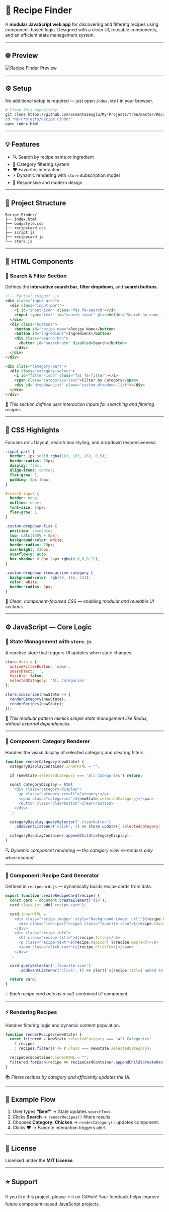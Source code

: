 # 🍳 Recipe Finder

A **modular JavaScript web app** for discovering and filtering recipes using component-based logic.
Designed with a clean UI, reusable components, and an efficient state management system.

---

## 🌐 Preview

<!-- Replace with your actual image -->

![Recipe Finder Preview](./images/recipe-finder-ui.png)

---

## ⚙️ Setup

No additional setup is required — just open `index.html` in your browser.

```bash
# Clone this repository
git clone https://github.com/osmantazeoglu/My-Projects/tree/master/Recipe%20Finder
cd "My-Projects/Recipe Finder"
open index.html
```

---

## 💡 Features

* 🔍 Search by recipe name or ingredient
* 🧩 Category filtering system
* ❤️ Favorites interaction
* ⚡ Dynamic rendering with `store` subscription model
* 🎨 Responsive and modern design

---

## 🧱 Project Structure

```
Recipe Finder/
├── index.html
├── bodystyle.css
├── recipecard.css
├── script.js
├── recipecard.js
└── store.js
```

---

## 🧩 HTML Components

### 🔹 Search & Filter Section

Defines the **interactive search bar**, **filter dropdown**, and **search buttons**.

```html
<!-- Partial snippet -->
<div class="input-area">
  <div class="input-part">
    <i id="input-icon" class="fas fa-search"></i>
    <input type="text" id="search-input" placeholder="Search by name...">
  </div>
  <div class="buttons">
    <button id="recipe-name">Recipe Name</button>
    <button id="ingredient">Ingredient</button>
    <div class="search-btn">
      <button id="search-btn" disabled>Search</button>
    </div>
  </div>
</div>

<div class="category-part">
  <div class="category-select">
    <i id="filter-icon" class="fas fa-filter"></i>
    <span class="categories-text">Filter by Category</span>
    <div id="dropdownList" class="custom-dropdown-list"></div>
  </div>
</div>
```

📘 *This section defines user interaction inputs for searching and filtering recipes.*

---

## 🎨 CSS Highlights

Focuses on UI layout, search box styling, and dropdown responsiveness.

```css
.input-part {
  border: 1px solid rgba(163, 163, 163, 0.5);
  border-radius: 10px;
  display: flex;
  align-items: center;
  flex-grow: 1;
  padding: 5px 10px;
}

#search-input {
  border: none;
  outline: none;
  font-size: 14px;
  flex-grow: 1;
}

.custom-dropdown-list {
  position: absolute;
  top: calc(100% + 8px);
  background-color: white;
  border-radius: 10px;
  max-height: 230px;
  overflow-y: auto;
  box-shadow: 0 8px 24px rgba(0,0,0,0.12);
}

.custom-dropdown-item.active-category {
  background-color: rgb(38, 116, 233);
  color: white;
  border-radius: 5px;
}
```

🎨 *Clean, component-focused CSS — enabling modular and reusable UI sections.*

---

## ⚙️ JavaScript — Core Logic

### 🧠 State Management with `store.js`

A reactive store that triggers UI updates when state changes.

```js
store.data = {
  activeFilterButton: 'name',
  searchText: '',
  Visible: false,
  selectedCategory: 'All Categories'
};

store.subscribe(newState => {
  renderCategory(newState);
  renderRecipes(newState);
});
```

🧩 *This modular pattern mimics simple state management like Redux, without external dependencies.*

---

### 🧱 Component: Category Renderer

Handles the visual display of selected category and clearing filters.

```js
function renderCategory(newState) {
  categoryDisplayContainer.innerHTML = "";

  if (newState.selectedCategory === 'All Categories') return;

  const categoryDisplay = html`
    <div class="category-display">
      <p class="category-result">Category:</p>
      <span class="categories">${newState.selectedCategory}</span>
      <button class="clearbutton">clear</button>
    </div>
  `;

  categoryDisplay.querySelector('.clearbutton')
    .addEventListener('click', () => store.update({ selectedCategory: 'All Categories' }));

  categoryDisplayContainer.appendChild(categoryDisplay);
}
```

🔍 *Dynamic component rendering — the category view re-renders only when needed.*

---

### 🍲 Component: Recipe Card Generator

Defined in `recipecard.js` — dynamically builds recipe cards from data.

```js
export function createRecipeCard(recipe) {
  const card = document.createElement('div');
  card.classList.add('recipe-card');

  card.innerHTML = `
    <div class="recipe-images" style="background-image: url('${recipe.backgroundImage}')">
      <div class="icon-part"><span class="favorite-icon">${recipe.favoriteIcon}</span></div>
    </div>
    <div class="recipe-info">
      <h3 class="recipe-title">${recipe.title}</h3>
      <p class="recipe-text">${recipe.mapicon} ${recipe.mapText}</p>
      <span class="click-text">${recipe.clickText}</span>
    </div>
  `;

  card.querySelector('.favorite-icon')
      .addEventListener('click', () => alert(`${recipe.title} added to favorites!`));

  return card;
}
```

💡 *Each recipe card acts as a self-contained UI component.*

---

### ⚡ Rendering Recipes

Handles filtering logic and dynamic content population.

```js
function renderRecipes(newState) {
  const filtered = newState.selectedCategory === 'All Categories'
    ? recipes
    : recipes.filter(r => r.class === newState.selectedCategory);

  recipeCardContainer.innerHTML = "";
  filtered.forEach(recipe => recipeCardContainer.appendChild(createRecipeCard(recipe)));
}
```

📚 *Filters recipes by category and efficiently updates the UI.*

---

## 🧠 Example Flow

1. User types **“Beef”** → State updates `searchText`.
2. Clicks **Search** → `renderRecipes()` filters results.
3. Chooses **Category: Chicken** → `renderCategory()` updates component.
4. Clicks ❤️ → Favorite interaction triggers alert.

---

## 📄 License

Licensed under the **MIT License**.

---

## ⭐ Support

If you like this project, please ⭐ it on GitHub!
Your feedback helps improve future component-based JavaScript projects.
